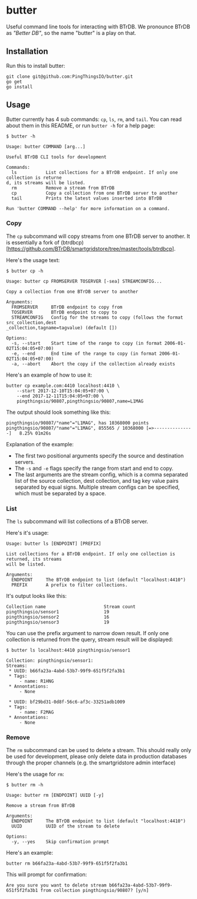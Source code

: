 # butter

Useful command line tools for interacting with BTrDB. We pronounce BTrDB as 
*"Better DB"*, so the name "butter" is a play on that.

## Installation

Run this to install butter:

```
git clone git@github.com:PingThingsIO/butter.git
go get
go install
```

## Usage

Butter currently has 4 sub commands: `cp`, `ls`, `rm`, and `tail`. You can read
about them in this README, or run `butter -h` for a help page:
```
$ butter -h

Usage: butter COMMAND [arg...]

Useful BTrDB CLI tools for development

Commands:
  ls           List collections for a BTrDB endpoint. If only one collection is returne
d, its streams will be listed.
  rm           Remove a stream from BTrDB
  cp           Copy a collection from one BTrDB server to another
  tail         Prints the latest values inserted into BTrDB

Run 'butter COMMAND --help' for more information on a command.

```


### Copy

The `cp` subcommand will copy streams from one BTrDB server to another. It is
essentially a fork of (btrdbcp)[https://github.com/BTrDB/smartgridstore/tree/master/tools/btrdbcp].

Here's the usage text:
```
$ butter cp -h

Usage: butter cp FROMSERVER TOSERVER [-sea] STREAMCONFIG...

Copy a collection from one BTrDB server to another

Arguments:
  FROMSERVER     BTrDB endpoint to copy from
  TOSERVER       BTrDB endpoint to copy to
  STREAMCONFIG   Config for the streams to copy (follows the format src_collection,dest
_collection,tagname=tagvalue) (default [])

Options:
  -s, --start    Start time of the range to copy (in format 2006-01-02T15:04:05+07:00)
  -e, --end      End time of the range to copy (in format 2006-01-02T15:04:05+07:00)
  -a, --abort    Abort the copy if the collection already exists

```

Here's an example of how to use it:
```
butter cp example.com:4410 localhost:4410 \
    --start 2017-12-10T15:04:05+07:00 \
    --end 2017-12-11T15:04:05+07:00 \
    pingthingsio/90807,pingthingsio/90807,name=L1MAG
```

The output should look something like this:

```
pingthingsio/90807/"name"="L1MAG", has 10368000 points
pingthingsio/90807/"name"="L1MAG", 855565 / 10368000 [=>---------------]   8.25% 01m26s
```

Explanation of the example:
 * The first two positional arguments specify the source and destination servers.
 * The `-s` and `-e` flags specify the range from start and end to copy. 
 * The last arguments are the stream config, which is a comma separated list
   of the source collection, dest collection, and tag key value pairs separated
   by equal signs. Multiple stream configs can be specified, which must be separated
   by a space.


### List

The `ls` subcommand will list collections of a BTrDB server.

Here's it's usage:
```
Usage: butter ls [ENDPOINT] [PREFIX]

List collections for a BTrDB endpoint. If only one collection is returned, its streams
will be listed.

Arguments:
  ENDPOINT     The BTrDB endpoint to list (default "localhost:4410")
  PREFIX       A prefix to filter collections.
```

It's output looks like this:

```
Collection name                      Stream count
pingthingsio/sensor1                 19
pingthingsio/sensor2                 16
pingthingsio/sensor3                 19
```

You can use the prefix argument to narrow down result. If only one
collection is returned from the query, stream result will be displayed:

```
$ butter ls localhost:4410 pingthingsio/sensor1

Collection: pingthingsio/sensor1:
Streams:
 * UUID: b66fa23a-4abd-53b7-99f9-651f5f2fa3b1
 * Tags:
     - name: R1HNG
 * Annontations:
     - None

 * UUID: bf29bd31-0d8f-56c6-af3c-33251adb1009
 * Tags:
     - name: F2MAG
 * Annontations:
     - None
```


### Remove

The `rm` subcommand can be used to delete a stream. This should really
only be used for development, please only delete data in production
databases through the proper channels (e.g. the smartgridstore admin interface)

Here's the usage for `rm`:
```
$ butter rm -h

Usage: butter rm [ENDPOINT] UUID [-y]

Remove a stream from BTrDB

Arguments:
  ENDPOINT     The BTrDB endpoint to list (default "localhost:4410")
  UUID         UUID of the stream to delete

Options:
  -y, --yes    Skip confirmation prompt
```

Here's an example:

```
butter rm b66fa23a-4abd-53b7-99f9-651f5f2fa3b1
```

This will prompt for confirmation:

```
Are you sure you want to delete stream b66fa23a-4abd-53b7-99f9-651f5f2fa3b1 from collection pingthingsio/90807? [y/n]
```
